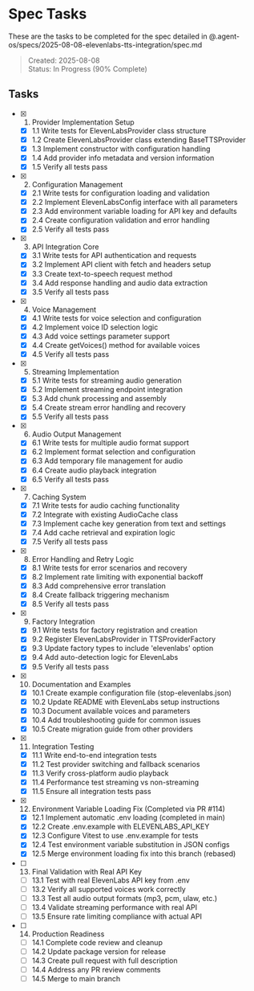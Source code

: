 # Spec Tasks

These are the tasks to be completed for the spec detailed in @.agent-os/specs/2025-08-08-elevenlabs-tts-integration/spec.md

> Created: 2025-08-08  
> Status: In Progress (90% Complete)

## Tasks

- [x] 1. Provider Implementation Setup
  - [x] 1.1 Write tests for ElevenLabsProvider class structure
  - [x] 1.2 Create ElevenLabsProvider class extending BaseTTSProvider
  - [x] 1.3 Implement constructor with configuration handling
  - [x] 1.4 Add provider info metadata and version information
  - [x] 1.5 Verify all tests pass

- [x] 2. Configuration Management
  - [x] 2.1 Write tests for configuration loading and validation
  - [x] 2.2 Implement ElevenLabsConfig interface with all parameters
  - [x] 2.3 Add environment variable loading for API key and defaults
  - [x] 2.4 Create configuration validation and error handling
  - [x] 2.5 Verify all tests pass

- [x] 3. API Integration Core
  - [x] 3.1 Write tests for API authentication and requests
  - [x] 3.2 Implement API client with fetch and headers setup
  - [x] 3.3 Create text-to-speech request method
  - [x] 3.4 Add response handling and audio data extraction
  - [x] 3.5 Verify all tests pass

- [x] 4. Voice Management
  - [x] 4.1 Write tests for voice selection and configuration
  - [x] 4.2 Implement voice ID selection logic
  - [x] 4.3 Add voice settings parameter support
  - [x] 4.4 Create getVoices() method for available voices
  - [x] 4.5 Verify all tests pass

- [x] 5. Streaming Implementation
  - [x] 5.1 Write tests for streaming audio generation
  - [x] 5.2 Implement streaming endpoint integration
  - [x] 5.3 Add chunk processing and assembly
  - [x] 5.4 Create stream error handling and recovery
  - [x] 5.5 Verify all tests pass

- [x] 6. Audio Output Management
  - [x] 6.1 Write tests for multiple audio format support
  - [x] 6.2 Implement format selection and configuration
  - [x] 6.3 Add temporary file management for audio
  - [x] 6.4 Create audio playback integration
  - [x] 6.5 Verify all tests pass

- [x] 7. Caching System
  - [x] 7.1 Write tests for audio caching functionality
  - [x] 7.2 Integrate with existing AudioCache class
  - [x] 7.3 Implement cache key generation from text and settings
  - [x] 7.4 Add cache retrieval and expiration logic
  - [x] 7.5 Verify all tests pass

- [x] 8. Error Handling and Retry Logic
  - [x] 8.1 Write tests for error scenarios and recovery
  - [x] 8.2 Implement rate limiting with exponential backoff
  - [x] 8.3 Add comprehensive error translation
  - [x] 8.4 Create fallback triggering mechanism
  - [x] 8.5 Verify all tests pass

- [x] 9. Factory Integration
  - [x] 9.1 Write tests for factory registration and creation
  - [x] 9.2 Register ElevenLabsProvider in TTSProviderFactory
  - [x] 9.3 Update factory types to include 'elevenlabs' option
  - [x] 9.4 Add auto-detection logic for ElevenLabs
  - [x] 9.5 Verify all tests pass

- [x] 10. Documentation and Examples
  - [x] 10.1 Create example configuration file (stop-elevenlabs.json)
  - [x] 10.2 Update README with ElevenLabs setup instructions
  - [x] 10.3 Document available voices and parameters
  - [x] 10.4 Add troubleshooting guide for common issues
  - [x] 10.5 Create migration guide from other providers

- [x] 11. Integration Testing
  - [x] 11.1 Write end-to-end integration tests
  - [x] 11.2 Test provider switching and fallback scenarios
  - [x] 11.3 Verify cross-platform audio playback
  - [x] 11.4 Performance test streaming vs non-streaming
  - [x] 11.5 Ensure all integration tests pass

- [x] 12. Environment Variable Loading Fix (Completed via PR #114)
  - [x] 12.1 Implement automatic .env loading (completed in main)
  - [x] 12.2 Create .env.example with ELEVENLABS_API_KEY
  - [x] 12.3 Configure Vitest to use .env.example for tests
  - [x] 12.4 Test environment variable substitution in JSON configs
  - [x] 12.5 Merge environment loading fix into this branch (rebased)

- [ ] 13. Final Validation with Real API Key
  - [ ] 13.1 Test with real ElevenLabs API key from .env
  - [ ] 13.2 Verify all supported voices work correctly
  - [ ] 13.3 Test all audio output formats (mp3, pcm, ulaw, etc.)
  - [ ] 13.4 Validate streaming performance with real API
  - [ ] 13.5 Ensure rate limiting compliance with actual API

- [ ] 14. Production Readiness
  - [ ] 14.1 Complete code review and cleanup
  - [ ] 14.2 Update package version for release
  - [ ] 14.3 Create pull request with full description
  - [ ] 14.4 Address any PR review comments
  - [ ] 14.5 Merge to main branch
